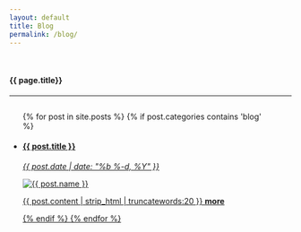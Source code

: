 ```yaml
---
layout: default
title: Blog
permalink: /blog/
---
```


<div class="fullWidth">
  <br>
  <h4 class="text-center">{{ page.title}}</h4>
  <hr>
	<div class="small-12 columns">
		<div class="small-12 columns">
		    <ul class="small-block-grid-2 medium-block-grid-3 large-block-grid-4">
		      {% for post in site.posts %}
				{% if post.categories contains 'blog' %}
				<li class="recent-post">
			      <a href="{{ post.url | prepend: site.baseurl }}">
			      <h4>{{ post.title }}</h4>
			      <p><i>{{ post.date | date: "%b %-d, %Y" }}</i></p>
			      <img src="/img/{{ post.image }}" alt="{{ post.name }}"/>
			      <br>
			      <p class="text-justify">{{ post.content | strip_html | truncatewords:20 }} <strong>more</strong> </p>
			    </li> 
		   		{% endif %}   
		      {% endfor %}
		    </ul>
		</div>
	</div>
</div>
